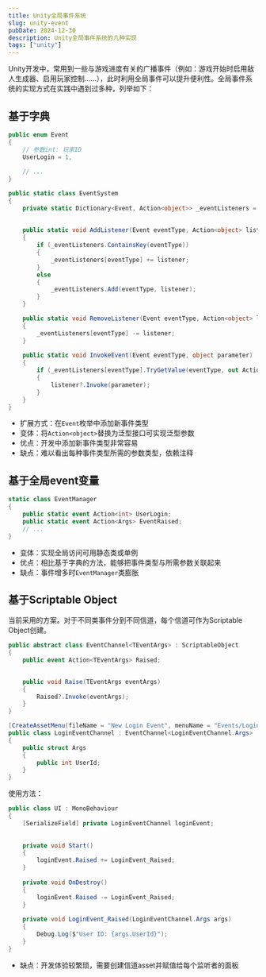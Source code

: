 ```yaml
---
title: Unity全局事件系统
slug: unity-event
pubDate: 2024-12-30
description: Unity全局事件系统的几种实现
tags: ["unity"]
---
```


Unity开发中，常用到一些与游戏进度有关的广播事件（例如：游戏开始时启用敌人生成器、启用玩家控制……），此时利用全局事件可以提升便利性。全局事件系统的实现方式在实践中遇到过多种，列举如下：

## 基于字典

```csharp
public enum Event
{
    // 参数int: 玩家ID
    UserLogin = 1,
    
    // ...
}

public static class EventSystem
{
    private static Dictionary<Event, Action<object>> _eventListeners = new();
    
    
    public static void AddListener(Event eventType, Action<object> listener)
    {
        if (_eventListeners.ContainsKey(eventType))
        {
            _eventListeners[eventType] += listener;
        }
        else
        {
            _eventListeners.Add(eventType, listener);
        }
    }

    public static void RemoveListener(Event eventType, Action<object> listener)
    {
        _eventListeners[eventType] -= listener;
    }
    
    public static void InvokeEvent(Event eventType, object parameter)
    {
        if (_eventListeners[eventType].TryGetValue(eventType, out Action<object> listener))
        {
            listener?.Invoke(parameter);
        }
    }
}
```

- 扩展方式：在`Event`枚举中添加新事件类型
- 变体：将`Action<object>`替换为泛型接口可实现泛型参数
- 优点：开发中添加新事件类型非常容易
- 缺点：难以看出每种事件类型所需的参数类型，依赖注释

## 基于全局event变量

```csharp
static class EventManager
{
    public static event Action<int> UserLogin;
    public static event Action<Args> EventRaised;
    // ...
}
```

- 变体：实现全局访问可用静态类或单例
- 优点：相比基于字典的方法，能够把事件类型与所需参数关联起来
- 缺点：事件增多时`EventManager`类膨胀

## 基于Scriptable Object

当前采用的方案。对于不同类事件分到不同信道，每个信道可作为Scriptable Object创建。

```csharp
public abstract class EventChannel<TEventArgs> : ScriptableObject
{
    public event Action<TEventArgs> Raised;

    
    public void Raise(TEventArgs eventArgs)
    {
        Raised?.Invoke(eventArgs);
    }
}

[CreateAssetMenu(fileName = "New Login Event", menuName = "Events/Login Event")]
public class LoginEventChannel : EventChannel<LoginEventChannel.Args>
{
    public struct Args
    {
        public int UserId;
    }
}
```

使用方法：

```csharp
public class UI : MonoBehaviour
{
    [SerializeField] private LoginEventChannel loginEvent;
    
    
    private void Start()
    {
        loginEvent.Raised += LoginEvent_Raised;
	}
    
    private void OnDestroy()
    {
        loginEvent.Raised -= LoginEvent_Raised;
    }
    
    private void LoginEvent_Raised(LoginEventChannel.Args args)
    {
        Debug.Log($"User ID: {args.UserId}");
    }
}
```

- 缺点：开发体验较繁琐，需要创建信道asset并赋值给每个监听者的面板

